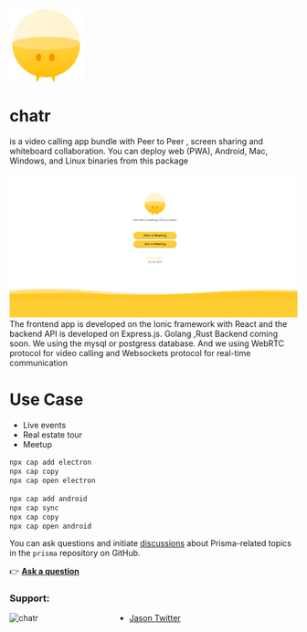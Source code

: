 ![Chatr](https://raw.githubusercontent.com/kmkz-69/vscode-snippet-copilote/main/icon.png)
# chatr
is a video calling app bundle with Peer to Peer , screen sharing and whiteboard collaboration.
You can deploy web (PWA), Android, Mac, Windows, and Linux binaries from this package

![Chatr](https://github.com/kmkz-69/chatr.fr/blob/main/ScreenShot.png)
The frontend app is developed on the Ionic framework with React and the backend API is developed on Express.js.
Golang ,Rust Backend coming soon.
We using the mysql or postgress database. And we using WebRTC protocol for video calling and Websockets protocol for real-time communication

# Use Case
* Live events
* Real estate tour
* Meetup

```
npx cap add electron
npx cap copy
npx cap open electron

npx cap add android
npx cap sync
npx cap copy
npx cap open android
```
 You can ask questions and initiate [discussions](https://github.com/kmkz-69/chatr.fr/discussions) about Prisma-related topics in the `prisma` repository on GitHub.

👉 [**Ask a question**](https://github.com/kmkz-69/chatr.fr/discussions/new)

<h3 align="left">Support:</h3>
<p><a href="https://ko-fi.com/chatr"> 
  <img align="left" src="https://cdn.ko-fi.com/cdn/kofi3.png?v=3" height="50" width="210" alt="chatr" />
  </a>
</p>

- [Jason Twitter](https://twitter.com/chatrjason/)
